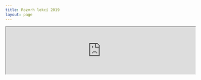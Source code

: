 ```yaml
---
title: Rozvrh lekcí 2019
layout: page
---
```



<iframe width="600" src="https://www.supersaas.cz/schedule/Yoga_s_Barou/j%C3%B3gov%C3%A1n%C3%AD"></iframe>



